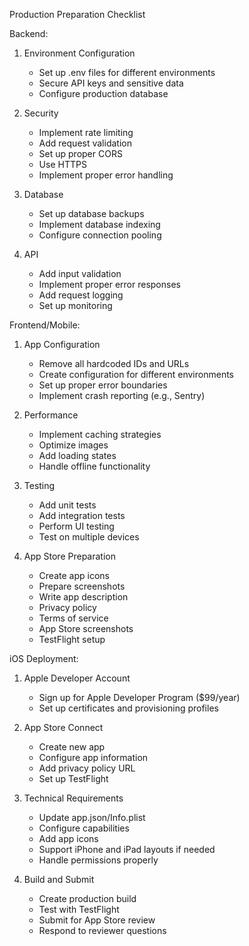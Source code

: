 Production Preparation Checklist

Backend:

1. Environment Configuration

   - Set up .env files for different environments
   - Secure API keys and sensitive data
   - Configure production database

2. Security

   - Implement rate limiting
   - Add request validation
   - Set up proper CORS
   - Use HTTPS
   - Implement proper error handling

3. Database

   - Set up database backups
   - Implement database indexing
   - Configure connection pooling

4. API
   - Add input validation
   - Implement proper error responses
   - Add request logging
   - Set up monitoring

Frontend/Mobile:

1. App Configuration

   - Remove all hardcoded IDs and URLs
   - Create configuration for different environments
   - Set up proper error boundaries
   - Implement crash reporting (e.g., Sentry)

2. Performance

   - Implement caching strategies
   - Optimize images
   - Add loading states
   - Handle offline functionality

3. Testing

   - Add unit tests
   - Add integration tests
   - Perform UI testing
   - Test on multiple devices

4. App Store Preparation
   - Create app icons
   - Prepare screenshots
   - Write app description
   - Privacy policy
   - Terms of service
   - App Store screenshots
   - TestFlight setup

iOS Deployment:

1. Apple Developer Account

   - Sign up for Apple Developer Program ($99/year)
   - Set up certificates and provisioning profiles

2. App Store Connect

   - Create new app
   - Configure app information
   - Add privacy policy URL
   - Set up TestFlight

3. Technical Requirements

   - Update app.json/Info.plist
   - Configure capabilities
   - Add app icons
   - Support iPhone and iPad layouts if needed
   - Handle permissions properly

4. Build and Submit
   - Create production build
   - Test with TestFlight
   - Submit for App Store review
   - Respond to reviewer questions
